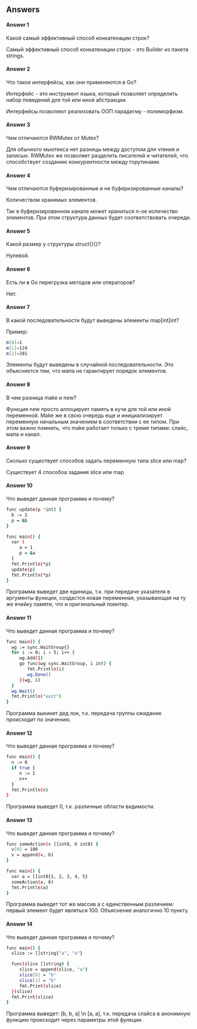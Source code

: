 ## Answers

#### Answer 1

Какой самый эффективный способ конкатенации строк?


Самый эффективный способ конкатенации строк - это Builder из пакета strings.



#### Answer 2

Что такое интерфейсы, как они применяются в Go?


Интерфейс - это инструмент языка, который позволяет определить набор поведений для той или иной абстракции. 

Интерфейсы позволяют реализовать ООП парадигму - полиморфизм.



#### Answer 3

Чем отличаются RWMutex от Mutex?


Для обычного мьютекса нет разницы между доступом для чтения и записью. RWMutex же позволяет разделить писателей и читателей, что способствует созданию конкурентности между горутинами.



#### Answer 4

Чем отличаются буферизированные и не буферизированные каналы?


Количеством хранимых элементов. 

Так в буферизированном канале может храниться n-ое количество элементов. При этом структура данных будет соответствовать очереди.



#### Answer 5

Какой размер у структуры struct{}{}?


Нулевой.



#### Answer 6

Есть ли в Go перегрузка методов или операторов?


Нет. 



#### Answer 7

В какой последовательности будут выведены элементы map[int]int?

Пример:

```bash
m[0]=1
m[1]=124
m[2]=281
```


Элементы будут выведены в случайной последовательности. Это объясняется тем, что мапа не гарантирует порядок элементов. 



#### Answer 8

В чем разница make и new?


Функция new просто аллоцирует память в куче для той или иной переменной. Make же в свою очередь еще и инициализирует переменную начальным значением в соответствии с ее типом. 
При этом важно помнить, что make работает только с тремя типами: слайс, мапа и канал. 



#### Answer 9

Сколько существует способов задать переменную типа slice или map?


Существует 4 способоа задания slice или map



#### Answer 10

Что выведет данная программа и почему?

```bash
func update(p *int) {
  b := 2
  p = &b
}

func main() {
  var (
     a = 1
     p = &a
  )
  fmt.Println(*p)
  update(p)
  fmt.Println(*p)
}
```


Программа выведет две единицы, т.к. при передаче указателя в аргументы функции, создастся новая переменная, указывающая на ту же ячейку памяти, что и оригинальный поинтер.



#### Answer 11

Что выведет данная программа и почему?

```bash
func main() {
  wg := sync.WaitGroup{}
  for i := 0; i < 5; i++ {
     wg.Add(1)
     go func(wg sync.WaitGroup, i int) {
        fmt.Println(i)
        wg.Done()
     }(wg, i)
  }
  wg.Wait()
  fmt.Println("exit")
}
```


Программа выкинет дед лок, т.к. передача группы ожидание происходит по значению. 



#### Answer 12

Что выведет данная программа и почему?

```bash
func main() {
  n := 0
  if true {
     n := 1
     n++
  }
  fmt.Println(n)
}
```


Программа выведет 0, т.к. различные области видимости. 



#### Answer 13

Что выведет данная программа и почему?

```bash
func someAction(v []int8, b int8) {
  v[0] = 100
  v = append(v, b)
}

func main() {
  var a = []int8{1, 2, 3, 4, 5}
  someAction(a, 6)
  fmt.Println(a)
}
```


Программа выведет тот же массив a с единственным различием: первый элемент будет являться 100. Объяснение аналогично 10 пункту. 



#### Answer 14

Что выведет данная программа и почему?

```bash
func main() {
  slice := []string{"a", "a"}

  func(slice []string) {
     slice = append(slice, "a")
     slice[0] = "b"
     slice[1] = "b"
     fmt.Print(slice)
  }(slice)
  fmt.Print(slice)
}
```


Программа выведет: [b, b, a] \n [a, a], т.к. передача слайса в анонимную функцию происходит через параметры этой функции. 
